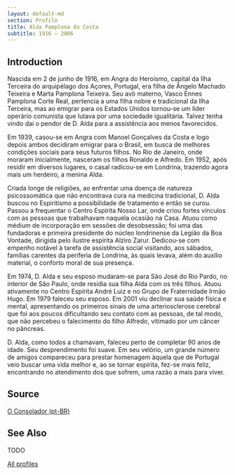 ```yaml
---
layout: default-md
section: Profile
title: Alda Pamplona da Costa
subtitle: 1916 – 2006
---
```


## Introduction
Nascida em 2 de junho de 1916, em Angra do Heroísmo, capital da Ilha Terceira do arquipélago dos Açores, Portugal, era filha de Ângelo Machado Teixeira e Marta Pamplona Teixeira. Seu avô materno, Vasco Ennes Pamplona Corte Real, pertencia a uma filha nobre e tradicional da Ilha Terceira, mas ao emigrar para os Estados Unidos tornou-se um líder operário comunista que lutava por uma sociedade igualitária. Talvez tenha vindo daí o pendor de D. Alda para a assistência aos menos favorecidos.

Em 1939, casou-se em Angra com Manoel Gonçalves da Costa e logo depois ambos decidiram emigrar para o Brasil, em busca de melhores condições sociais para seus futuros filhos. No Rio de Janeiro, onde moraram inicialmente, nasceram os filhos Ronaldo e Alfredo. Em 1952, após residir em diversos lugares, o casal radicou-se em Londrina, trazendo agora mais um herdeiro, a menina Alda.

Criada longe de religiões, ao enfrentar uma doença de natureza psicossomática que não encontrava cura na medicina tradicional, D. Alda buscou no Espiritismo a possibilidade de tratamento e então se curou. Passou a frequentar o Centro Espírita Nosso Lar, onde criou fortes vínculos com as pessoas que trabalhavam naquela ocasião na Casa. Atuou como médium de incorporação em sessões de desobsessão; foi uma das fundadoras e primeira presidente do núcleo londrinense da Legião da Boa Vontade, dirigida pelo ilustre espírita Alziro Zarur. Dedicou-se com empenho notável à tarefa de assistência social visitando, aos sábados, famílias carentes da periferia de Londrina, às quais levava, além do auxílio material, o conforto moral de sua presença.

Em 1974, D. Alda e seu esposo mudaram-se para São José do Rio Pardo, no interior de São Paulo, onde residia sua filha Alda com os três filhos. Atuou ativamente no Centro Espírita André Luiz e no Grupo de Fraternidade Irmão Hugo. Em 1979 faleceu seu esposo. Em 2001 viu declinar sua saúde física e mental, apresentando os primeiros sinais de uma arteriosclerose cerebral que foi aos poucos dificultando seu contato com as pessoas, de tal modo, que não percebeu o falecimento do filho Alfredo, vitimado por um câncer no pâncreas.

D. Alda, como todos a chamavam, faleceu perto de completar 90 anos de idade. Seu desprendimento foi suave. Em seu velório, um grande número de amigos compareceu para prestar homenagem àquela que de Portugal veio buscar uma vida melhor e, ao se tornar espírita, fez-se mais feliz, encontrando no atendimento dos que sofrem, uma razão a mais para viver.

## Source
[O Consolador (pt-BR)](http://www.oconsolador.com.br/linkfixo/biografias/aldapamplona.html)

## See Also
TODO

<a href="/profiles" class="button">All profiles</a>
